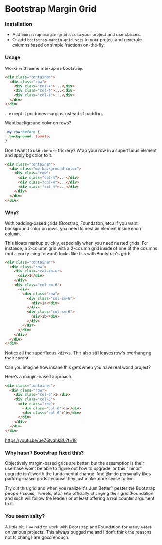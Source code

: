# Bootstrap Margin Grid

### Installation
- Add `bootstrap-margin-grid.css` to your project and use classes.
- Or add `bootstrap-margin-grid.scss` to your project and generate columns based on simple fractions on-the-fly.

### Usage
Works with same markup as Bootstrap:

```html
<div class="container">
  <div class="row">
    <div class="col-4">...</div>
    <div class="col-4">...</div>
    <div class="col-4">...</div>
  </div>
</div>
```

...except it produces margins instead of padding.

Want background color on rows?

```css
.my-row:before {
  background: tomato;
}
```

Don't want to use `:before` trickery? Wrap your row in a superfluous element and apply bg color to it.

```html
<div class="container">
  <div class="my-background-color">
    <div class="row">
      <div class="col-4">...</div>
      <div class="col-4">...</div>
      <div class="col-4">...</div>
    </div>
  </div>
</div>
```

### Why?
With padding-based grids (Boostrap, Foundation, etc.) if you want background color on rows, you need to nest an element inside each column.

This bloats markup quickly, especially when you need nested grids. For instance, a 2-column grid with a 2-column grid inside of one of the columns (not a crazy thing to want) looks like this with Bootstrap's grid:

```html
<div class="container">
  <div class="row">
    <div class="col-sm-6">
      <div>1</div>
    </div>
    <div class="col-sm-6">
      <div>
        <div class="row">
          <div class="col-sm-6">
            <div>1a</div>
          </div>
          <div class="col-sm-6">
            <div>1b</div>
          </div>
        </div>
      </div>
    </div>
  </div>
</div>
```

Notice all the superfluous `<div>`s. This also still leaves row's overhanging their parent.

Can you imagine how insane this gets when you have real world project?

Here's a margin-based approach.

```html
<div class="container">
  <div class="row">
    <div class="col-6">1</div>
    <div class="col-6">
      <div class="row">
        <div class="col-6">1a</div>
        <div class="col-6">1b</div>
      </div>
    </div>
  </div>
</div>
```

https://youtu.be/ueZ6tvqhk8U?t=18

### Why hasn't Bootstrap fixed this?
Objectively margin-based grids are better, but the assumption is their userbase won't be able to figure out how to upgrade, or this "minor" upgrade isn't worth the fundamental change. And @mdo personally likes padding-based grids because they just make more sense to him.

Try out this grid and when you realize it's Just Better™ pester the Bootstrap people (Issues, Tweets, etc.) into officially changing their grid (Foundation and such will follow the leader) or at least offering a real counter argument to it.

### You seem salty?
A little bit. I've had to work with Bootstrap and Foundation for many years on various projects. This always bugged me and I don't think the reasons not to change are good enough.
